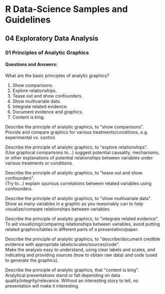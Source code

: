 # R Data-Science Samples and Guidelines
## 04 Exploratory Data Analysis
### 01 Principles of Analytic Graphics
#### Questions and Answers:

What are the basic principles of analytic graphics?  
1. Show comparisons.
2. Explore relationships.
3. Tease out and show confounders.
4. Show multivariate data.
5. Integrate related evidence.
6. Document evidence and graphics.
7. Content is king.

Describe the principle of analytic graphics, to "show comparisons".  
Provide and compare graphics for various treatments/conditions, e.g. experimental vs. control.

Describe the principle of analytic graphics, to "explore relationships".  
(Use graphical comparisons to...) suggest potential causality, mechanisms, or other explanations of potential relationships between variables under various treatments or conditions.

Describe the principle of analytic graphics, to "tease out and show confounders".  
(Try to...) explain spurious correlations between related variables using confounders.

Describe the principle of analytic graphics, to "show multivariate data".  
Show as many variables in a graphic as you reasonably can to help visualize/compare relationships between variables.

Describe the principle of analytic graphics, to "integrate related evidence".  
To aid visualizing/comparing relationships between variables, avoid putting related graphics/tables in different parts of a presentation/paper.

Describe the principle of analytic graphics, to "describe/document credible evidence with appropriate labels/scales/sources/code".  
Make the analysis easy to understand, using clear labels and scales, and indicating and providing sources (how to obtain raw data) and code (used to generate the graphics).

Describe the principle of analytic graphics, that "content is king".  
Analytical presentations stand or fall depending on data quality/integrity/relevance. Without an interesting story to tell, no presentation will make it interesting.
